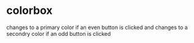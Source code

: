 # colorbox
changes to a primary color if an even button is clicked and
changes to a secondry color if an odd button is clicked
